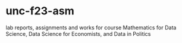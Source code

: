 # unc-f23-asm
lab reports, assignments and works for course Mathematics for Data Science, Data Science for Economists, and Data in Politics
